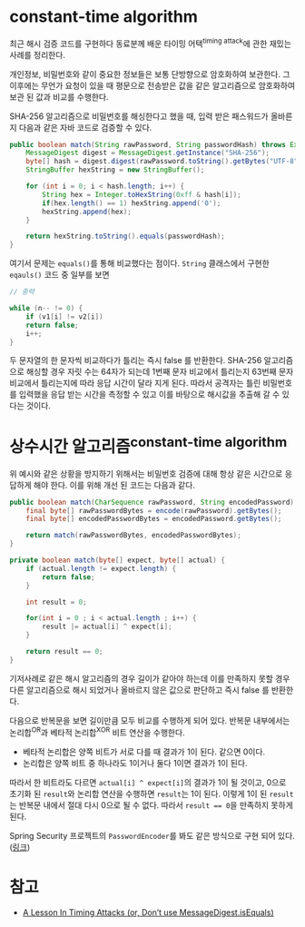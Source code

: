 # constant-time algorithm

최근 해시 검증 코드를 구현하다 동료분께 배운 타이밍 어택<sup>timing attack</sup>에 관한 재밌는 사례를 정리한다.

개인정보, 비밀번호와 같이 중요한 정보들은 보통 단방향으로 암호화하여 보관한다.
그 이후에는 무언가 요청이 있을 때 평문으로 전송받은 값을 같은 알고리즘으로 암호화하여 보관 된 값과 비교를 수행한다.

SHA-256 알고리즘으로 비밀번호를 해싱한다고 했을 때, 입력 받은 패스워드가 올바른지 다음과 같은 자바 코드로 검증할 수 있다.

```java
public boolean match(String rawPassword, String passwordHash) throws Exception {
    MessageDigest digest = MessageDigest.getInstance("SHA-256");
    byte[] hash = digest.digest(rawPassword.toString().getBytes("UTF-8"));
    StringBuffer hexString = new StringBuffer();

    for (int i = 0; i < hash.length; i++) {
        String hex = Integer.toHexString(0xff & hash[i]);
        if(hex.length() == 1) hexString.append('0');
        hexString.append(hex);
    }

    return hexString.toString().equals(passwordHash);
}
```

여기서 문제는 `equals()`를 통해 비교했다는 점이다. `String` 클래스에서 구현한 `eqauls()` 코드 중 일부를 보면
```java
// 중략

while (n-- != 0) {
    if (v1[i] != v2[i])
    return false;
    i++;
}
```

두 문자열의 한 문자씩 비교하다가 틀리는 즉시 false 를 반환한다. SHA-256 알고리즘으로 해싱할 경우 자릿 수는  64자가 되는데 1번째 문자 비교에서 틀리는지 63번째 문자 비교에서 틀리는지에 따라  응답 시간이 달라 지게 된다.
따라서 공격자는 틀린 비밀번호를 입력했을 응답 받는 시간을 측정할 수 있고 이를 바탕으로 해시값을 추출해 갈 수 있다는 것이다.

# 상수시간 알고리즘<sup>constant-time algorithm</sup>
위 예시와 같은 상황을 방지하기 위해서는 비밀번호 검증에 대해 항상 같은 시간으로 응답하게 해야 한다. 이를 위해 개선 된 코드는 다음과 같다.

```java
public boolean match(CharSequence rawPassword, String encodedPassword) {
    final byte[] rawPasswordBytes = encode(rawPassword).getBytes();
    final byte[] encodedPasswordBytes = encodedPassword.getBytes();

    return match(rawPasswordBytes, encodedPasswordBytes);
}

private boolean match(byte[] expect, byte[] actual) {
    if (actual.length != expect.length) {
        return false;
    }

    int result = 0;

    for(int i = 0 ; i < actual.length ; i++) {
        result |= actual[i] ^ expect[i];
    }

    return result == 0;
}
```

기저사례로 같은 해시 알고리즘의 경우 길이가 같아야 하는데 이를 만족하지 못할 경우 다른 알고리즘으로 해시 되었거나 올바르지 않은 값으로 판단하고 즉시 false 를 반환한다.

다음으로 반복문을 보면 길이만큼 모두 비교를 수행하게 되어 있다. 반복문 내부에서는 논리합<sup>OR</sup>과 베타적 논리합<sup>XOR</sup> 비트 연산을 수행한다.
- 베타적 논리합은 양쪽 비트가 서로 다를 때 결과가 1이 된다. 같으면 0이다.
- 논리합은 양쪽 비트 중 하나라도 1이거나 둘다 1이면 결과가 1이 된다.

따라서 한 비트라도 다르면 `actual[i] ^ expect[i]`의 결과가 1이 될 것이고, 0으로 초기화 된 `result`와 논리합 연산을 수행하면 `result`는 1이 된다. 이렇게 1이 된 `result`는 반복문 내에서 절대 다시 0으로 될 수 없다. 따라서 `result == 0`을 만족하지 못하게 된다.

Spring Security 프로젝트의 `PasswordEncoder`를 봐도 같은 방식으로 구현 되어 있다. ([링크](https://github.com/spring-projects/spring-security/blob/master/crypto/src/main/java/org/springframework/security/crypto/password/AbstractPasswordEncoder.java#L61))

# 참고
- [A Lesson In Timing Attacks (or, Don’t use MessageDigest.isEquals)](https://codahale.com/a-lesson-in-timing-attacks/)
